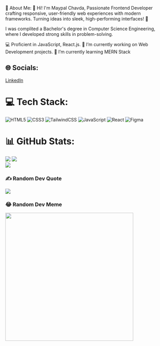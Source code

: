 💫 About Me:
👋 Hi! I'm Maypal Chavda, Passionate Frontend Developer crafting responsive, user-friendly web experiences with modern frameworks. Turning ideas into sleek, high-performing interfaces! 🚀

I was complited a Bachelor's degree in Computer Science Engineering, where I developed strong skills in problem-solving.

💻 Proficient in JavaScript, React.js.
🔭 I’m currently working on Web Development projects.
🌱 I’m currently learning MERN Stack


## 🌐 Socials:
[LinkedIn](https://www.linkedin.com/in/chavda-maypal-/)

###

# 💻 Tech Stack:
![HTML5](https://img.shields.io/badge/html5-%23E34F26.svg?style=for-the-badge&logo=html5&logoColor=white)  ![CSS3](https://img.shields.io/badge/css3-%231572B6.svg?style=for-the-badge&logo=css3&logoColor=white)  ![TailwindCSS](https://img.shields.io/badge/tailwindcss-%2338B2AC.svg?style=for-the-badge&logo=tailwind-css&logoColor=white)  ![JavaScript](https://img.shields.io/badge/javascript-%23323330.svg?style=for-the-badge&logo=javascript&logoColor=%23F7DF1E)  ![React](https://img.shields.io/badge/react-%2320232a.svg?style=for-the-badge&logo=react&logoColor=%2361DAFB)  ![Figma](https://img.shields.io/badge/figma-%23F24E1E.svg?style=for-the-badge&logo=figma&logoColor=white)

# 📊 GitHub Stats:

![](https://github-readme-stats.vercel.app/api?username=KuldeepLakum&theme=dark&hide_border=false&include_all_commits=false&count_private=false)
![](https://github-readme-streak-stats.herokuapp.com/?user=KuldeepLakum&theme=dark&hide_border=false)
<br/>
![](https://github-readme-stats.vercel.app/api/top-langs/?username=KuldeepLakum&theme=dark&hide_border=false&include_all_commits=false&count_private=false&layout=compact)

### ✍️ Random Dev Quote
![](https://quotes-github-readme.vercel.app/api?type=horizontal&theme=dark)

### 😂 Random Dev Meme
<img src='https://randommeme-five.vercel.app/' style="height: 400px;"/> 
